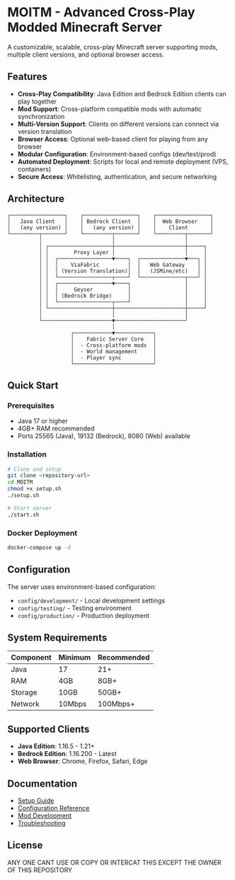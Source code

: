 # MOITM - Advanced Cross-Play Modded Minecraft Server

A customizable, scalable, cross-play Minecraft server supporting mods, multiple client versions, and optional browser access.

## Features

- **Cross-Play Compatibility**: Java Edition and Bedrock Edition clients can play together
- **Mod Support**: Cross-platform compatible mods with automatic synchronization
- **Multi-Version Support**: Clients on different versions can connect via version translation
- **Browser Access**: Optional web-based client for playing from any browser
- **Modular Configuration**: Environment-based configs (dev/test/prod)
- **Automated Deployment**: Scripts for local and remote deployment (VPS, containers)
- **Secure Access**: Whitelisting, authentication, and secure networking

## Architecture

```
┌─────────────────┐    ┌─────────────────┐    ┌─────────────────┐
│   Java Client   │    │ Bedrock Client  │    │  Web Browser    │
│   (any version) │    │   (any version) │    │    Client       │
└─────────┬───────┘    └─────────┬───────┘    └─────────┬───────┘
          │                      │                      │
          │ ┌────────────────────┼──────────────────────┼─────┐
          │ │        Proxy Layer │                      │     │
          │ │  ┌─────────────────▼────┐  ┌──────────────▼───┐ │
          │ │  │    ViaFabric         │  │   Web Gateway    │ │
          │ │  │ (Version Translation)│  │   (JSMine/etc)   │ │
          │ │  └─────────────────┬────┘  └──────────────┬───┘ │
          │ │  ┌─────────────────▼────┐                 │     │
          │ │  │     Geyser           │                 │     │
          │ │  │ (Bedrock Bridge)     │                 │     │
          │ │  └─────────────────┬────┘                 │     │
          │ └────────────────────┼──────────────────────┼─────┘
          │                      │                      │
          └──────────────────────▼──────────────────────┘
                                 │
                    ┌────────────▼────────────┐
                    │    Fabric Server Core   │
                    │  - Cross-platform mods  │
                    │  - World management     │
                    │  - Player sync          │
                    └─────────────────────────┘
```

## Quick Start

### Prerequisites

- Java 17 or higher
- 4GB+ RAM recommended
- Ports 25565 (Java), 19132 (Bedrock), 8080 (Web) available

### Installation

```bash
# Clone and setup
git clone <repository-url>
cd MOITM
chmod +x setup.sh
./setup.sh

# Start server
./start.sh
```

### Docker Deployment

```bash
docker-compose up -d
```

## Configuration

The server uses environment-based configuration:

- `config/development/` - Local development settings
- `config/testing/` - Testing environment
- `config/production/` - Production deployment

## System Requirements

| Component | Minimum | Recommended |
|-----------|---------|-------------|
| Java | 17 | 21+ |
| RAM | 4GB | 8GB+ |
| Storage | 10GB | 50GB+ |
| Network | 10Mbps | 100Mbps+ |

## Supported Clients

- **Java Edition**: 1.16.5 - 1.21+
- **Bedrock Edition**: 1.16.200 - Latest
- **Web Browser**: Chrome, Firefox, Safari, Edge

## Documentation

- [Setup Guide](docs/setup.md)
- [Configuration Reference](docs/configuration.md)
- [Mod Development](docs/mod-development.md)
- [Troubleshooting](docs/troubleshooting.md)

## License

ANY ONE CANT USE OR COPY OR INTERCAT THIS EXCEPT THE OWNER OF THIS REPOSITORY 